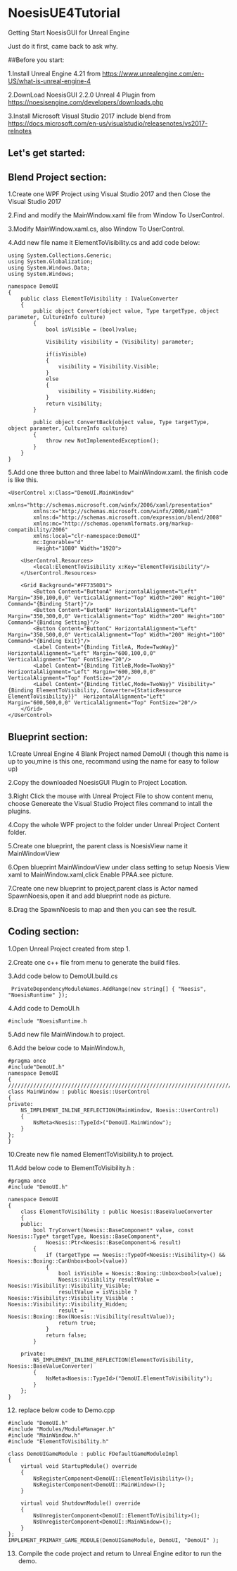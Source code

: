 # NoesisUE4Tutorial
Getting Start NoesisGUI for Unreal Engine

Just do it first, came back to ask why.


##Before you start:

1.Install Unreal Engine 4.21 from https://www.unrealengine.com/en-US/what-is-unreal-engine-4


2.DownLoad NoesisGUI 2.2.0 Unreal 4 Plugin from https://noesisengine.com/developers/downloads.php 


3.Install Microsoft Visual Studio 2017 include blend from https://docs.microsoft.com/en-us/visualstudio/releasenotes/vs2017-relnotes


## Let's get started:


## Blend Project section:
1.Create one WPF Project using Visual Studio 2017 and then Close the Visual Studio 2017


2.Find and  modify the MainWindow.xaml file  from  Window To UserControl.


3.Modify MainWindow.xaml.cs, also Window To UserControl.


4.Add new file name it ElementToVisibility.cs and add code below:

```
using System.Collections.Generic;
using System.Globalization;
using System.Windows.Data;
using System.Windows;

namespace DemoUI
{
    public class ElementToVisibility : IValueConverter
    {
        public object Convert(object value, Type targetType, object parameter, CultureInfo culture)
        {
            bool isVisible = (bool)value;

            Visibility visibility = (Visibility) parameter;

            if(isVisible)
            {
                visibility = Visibility.Visible;
            }
            else
            {
                visibility = Visibility.Hidden;
            }
            return visibility;
        }

        public object ConvertBack(object value, Type targetType, object parameter, CultureInfo culture)
        {
            throw new NotImplementedException();
        }
    }
}
```


5.Add one three button and three label to MainWindow.xaml. the finish code is like this.



```
<UserControl x:Class="DemoUI.MainWindow"
        xmlns="http://schemas.microsoft.com/winfx/2006/xaml/presentation"
        xmlns:x="http://schemas.microsoft.com/winfx/2006/xaml"
        xmlns:d="http://schemas.microsoft.com/expression/blend/2008"
        xmlns:mc="http://schemas.openxmlformats.org/markup-compatibility/2006"
        xmlns:local="clr-namespace:DemoUI"
        mc:Ignorable="d"
         Height="1080" Width="1920">

    <UserControl.Resources>
        <local:ElementToVisibility x:Key="ElementToVisibility"/>
    </UserControl.Resources>
    
    <Grid Background="#FF7350D1">
        <Button Content="ButtonA" HorizontalAlignment="Left" Margin="350,100,0,0" VerticalAlignment="Top" Width="200" Height="100" Command="{Binding Start}"/>
        <Button Content="ButtonB" HorizontalAlignment="Left" Margin="350,300,0,0" VerticalAlignment="Top" Width="200" Height="100" Command="{Binding Setting}"/>
        <Button Content="ButtonC" HorizontalAlignment="Left" Margin="350,500,0,0" VerticalAlignment="Top" Width="200" Height="100" Command="{Binding Exit}"/>
        <Label Content="{Binding TitleA, Mode=TwoWay}" HorizontalAlignment="Left" Margin="600,100,0,0" VerticalAlignment="Top" FontSize="20"/>
        <Label Content="{Binding TitleB,Mode=TwoWay}" HorizontalAlignment="Left" Margin="600,300,0,0" VerticalAlignment="Top" FontSize="20"/>
        <Label Content="{Binding TitleC,Mode=TwoWay}" Visibility="{Binding ElementToVisibility, Converter={StaticResource ElementToVisibility}}"  HorizontalAlignment="Left" Margin="600,500,0,0" VerticalAlignment="Top" FontSize="20"/>
    </Grid>
</UserControl>

```


## Blueprint section:


1.Create Unreal Engine 4 Blank Project named DemoUI ( though this name is up to you,mine is this one, recommand using the name for easy to follow up)


2.Copy the downloaded NoesisGUI Plugin to Project Location.


3.Right Click the mouse with Unreal Project File to show content menu, choose Genereate the Visual Studio Project files command to intall the plugins.


4.Copy the whole WPF project to the folder under Unreal Project Content folder.


5.Create one blueprint, the parent class is NoesisView name it MainWindowView


6.Open blueprint MainWindowView under class setting to setup Noesis View xaml to MainWindow.xaml,click Enable PPAA.see picture.


7.Create one new blueprint to project,parent class is Actor named SpawnNoesis,open it and add blueprint node as picture.


8.Drag the SpawnNoesis to map and then you can see the result.

## Coding section:


1.Open Unreal Project created from step 1.


2.Create one c++ file from menu to generate the build files.



3.Add code below to DemoUI.build.cs



```
 PrivateDependencyModuleNames.AddRange(new string[] { "Noesis", "NoesisRuntime" }); 
```



4.Add code to DemoUI.h


```
#include "NoesisRuntime.h
```


5.Add new file MainWindow.h to project.


6.Add the below code to MainWindow.h, 


```
#pragma once
#include"DemoUI.h"
namespace DemoUI
{
////////////////////////////////////////////////////////////////////////////////////////////////////
class MainWindow : public Noesis::UserControl
{
private:
    NS_IMPLEMENT_INLINE_REFLECTION(MainWindow, Noesis::UserControl)
    {
        NsMeta<Noesis::TypeId>("DemoUI.MainWindow");
    }
};
}

```


10.Create new file named ElementToVisibility.h to project.


11.Add below code to ElementToVisibility.h :

```
#pragma once
#include "DemoUI.h"

namespace DemoUI
{
	class ElementToVisibility : public Noesis::BaseValueConverter
	{
	public:
		bool TryConvert(Noesis::BaseComponent* value, const Noesis::Type* targetType, Noesis::BaseComponent*,
			Noesis::Ptr<Noesis::BaseComponent>& result)
		{
			if (targetType == Noesis::TypeOf<Noesis::Visibility>() && Noesis::Boxing::CanUnbox<bool>(value))
			{
				bool isVisible = Noesis::Boxing::Unbox<bool>(value);
				Noesis::Visibility resultValue = Noesis::Visibility::Visibility_Visible;
				resultValue = isVisible ? Noesis::Visibility::Visibility_Visible : Noesis::Visibility::Visibility_Hidden;
				result = Noesis::Boxing::Box(Noesis::Visibility(resultValue));
				return true;
			}
			return false;
		}

	private:
		NS_IMPLEMENT_INLINE_REFLECTION(ElementToVisibility, Noesis::BaseValueConverter)
		{
			NsMeta<Noesis::TypeId>("DemoUI.ElementToVisibility");
		}
	};
}

```

12. replace below code to Demo.cpp


```
#include "DemoUI.h"
#include "Modules/ModuleManager.h"
#include "MainWindow.h"
#include "ElementToVisibility.h"

class DemoUIGameModule : public FDefaultGameModuleImpl
{
	virtual void StartupModule() override
	{
		NsRegisterComponent<DemoUI::ElementToVisibility>();
		NsRegisterComponent<DemoUI::MainWindow>();
	}

	virtual void ShutdownModule() override
	{
		NsUnregisterComponent<DemoUI::ElementToVisibility>();
		NsUnregisterComponent<DemoUI::MainWindow>();
	}
};
IMPLEMENT_PRIMARY_GAME_MODULE(DemoUIGameModule, DemoUI, "DemoUI" );

```


13. Compile the code project and return to Unreal Engine editor to run the demo.